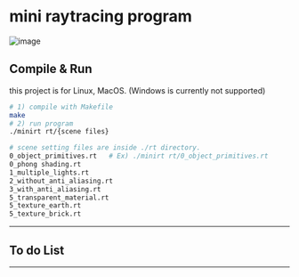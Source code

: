 # mini raytracing program
![image](https://github.com/kimminkyeu/RayTracer/assets/60287070/110d4c03-6a4b-4db1-aa1d-c3ae24ee840c)

## Compile & Run
this project is for Linux, MacOS. (Windows is currently not supported)

```bash
# 1) compile with Makefile
make
# 2) run program
./minirt rt/{scene files}

# scene setting files are inside ./rt directory.
0_object_primitives.rt   # Ex) ./minirt rt/0_object_primitives.rt
0_phong shading.rt
1_multiple_lights.rt
2_without_anti_aliasing.rt
3_with_anti_aliasing.rt
5_transparent_material.rt
5_texture_earth.rt
5_texture_brick.rt
```


---
## To do List

---
